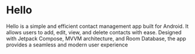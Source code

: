 # Hello
Hello is a simple and efficient contact management app built for Android. It allows users to add, edit, view, and delete contacts with ease. Designed with Jetpack Compose, MVVM architecture, and Room Database, the app provides a seamless and modern user experience
